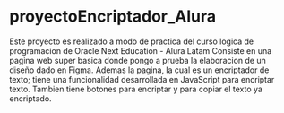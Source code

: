 # proyectoEncriptador_Alura
Este proyecto es realizado a modo de practica del curso logica de programacion de Oracle Next Education - Alura Latam
Consiste en una pagina web super basica donde pongo a prueba la elaboracion de un diseño dado en Figma.
Ademas la pagina, la cual es un encriptador de texto; tiene una funcionalidad desarrollada en JavaScript para encriptar texto.
Tambien tiene botones para encriptar y para copiar el texto ya encriptado.
